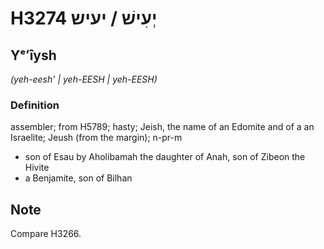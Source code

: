 # H3274 יְעִישׁ / יעיש

## Yᵉʻîysh

_(yeh-eesh' | yeh-EESH | yeh-EESH)_

### Definition

assembler; from H5789; hasty; Jeish, the name of an Edomite and of a an Israelite; Jeush (from the margin); n-pr-m

- son of Esau by Aholibamah the daughter of Anah, son of Zibeon the Hivite
- a Benjamite, son of Bilhan

## Note

Compare H3266.
